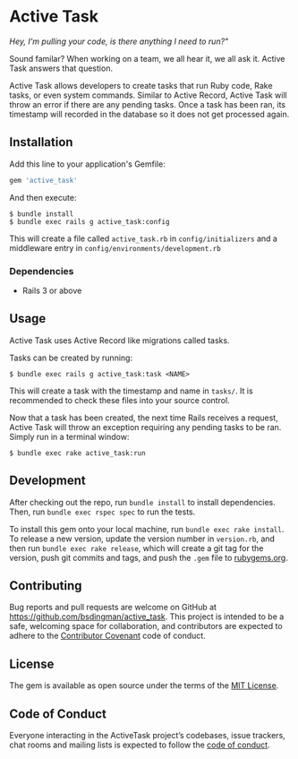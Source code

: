 # Active Task

*Hey, I'm pulling your code, is there anything I need to run?"*

Sound familar? When working on a team, we all hear it, we all ask it. Active Task answers that question.

Active Task allows developers to create tasks that run Ruby code, Rake tasks, or even system commands. Similar to Active Record, Active Task will throw an error if there are any pending tasks. Once a task has been ran, its timestamp will recorded in the database so it does not get processed again. 

## Installation

Add this line to your application's Gemfile:

```ruby
gem 'active_task'
```

And then execute:

    $ bundle install
    $ bundle exec rails g active_task:config

This will create a file called `active_task.rb` in `config/initializers` and a middleware entry in `config/environments/development.rb`

### Dependencies
- Rails 3 or above

## Usage
Active Task uses Active Record like migrations called tasks. 

Tasks can be created by running:

    $ bundle exec rails g active_task:task <NAME>

This will create a task with the timestamp and name in `tasks/`. It is recommended to check these files into your source control.

Now that a task has been created, the next time Rails receives a request, Active Task will throw an exception requiring any pending tasks to be ran. Simply run in a terminal window:

    $ bundle exec rake active_task:run

## Development

After checking out the repo, run `bundle install` to install dependencies. Then, run `bundle exec rspec spec` to run the tests.

To install this gem onto your local machine, run `bundle exec rake install`. To release a new version, update the version number in `version.rb`, and then run `bundle exec rake release`, which will create a git tag for the version, push git commits and tags, and push the `.gem` file to [rubygems.org](https://rubygems.org).

## Contributing

Bug reports and pull requests are welcome on GitHub at https://github.com/bsdingman/active_task. This project is intended to be a safe, welcoming space for collaboration, and contributors are expected to adhere to the [Contributor Covenant](http://contributor-covenant.org) code of conduct.

## License

The gem is available as open source under the terms of the [MIT License](https://opensource.org/licenses/MIT).

## Code of Conduct

Everyone interacting in the ActiveTask project’s codebases, issue trackers, chat rooms and mailing lists is expected to follow the [code of conduct](https://github.com/bsdingman/active_task/blob/master/CODE_OF_CONDUCT.md).
